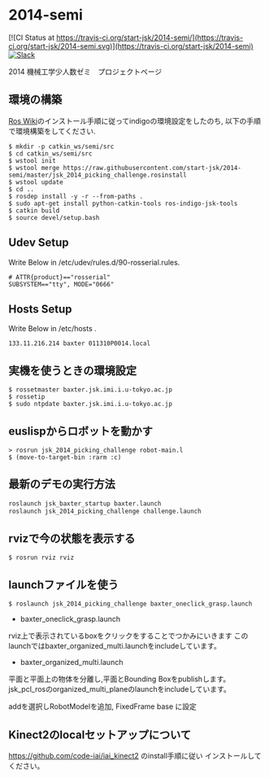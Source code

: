 2014-semi
=========

[![CI Status at https://travis-ci.org/start-jsk/2014-semi/](https://travis-ci.org/start-jsk/2014-semi.svg)](https://travis-ci.org/start-jsk/2014-semi)
[![Slack](https://img.shields.io/badge/slack-jsk--seminar--2014-blue.svg)](https://jsk-seminar-2014.slack.com)

2014 機械工学少人数ゼミ　プロジェクトページ

環境の構築
----------
[Ros Wiki](http://wiki.ros.org/indigo/Installation/Ubuntu)のインストール手順に従ってindigoの環境設定をしたのち,
以下の手順で環境構築をしてください.
```
$ mkdir -p catkin_ws/semi/src
$ cd catkin_ws/semi/src
$ wstool init
$ wstool merge https://raw.githubusercontent.com/start-jsk/2014-semi/master/jsk_2014_picking_challenge.rosinstall
$ wstool update
$ cd ..
$ rosdep install -y -r --from-paths .
$ sudo apt-get install python-catkin-tools ros-indigo-jsk-tools
$ catkin build
$ source devel/setup.bash
```

Udev Setup
----------

Write Below in /etc/udev/rules.d/90-rosserial.rules.
```
# ATTR{product}=="rosserial"
SUBSYSTEM=="tty", MODE="0666"
```

Hosts Setup
-----------
Write Below in /etc/hosts .
```
133.11.216.214 baxter 011310P0014.local
```


実機を使うときの環境設定
-----------------------
```
$ rossetmaster baxter.jsk.imi.i.u-tokyo.ac.jp
$ rossetip
$ sudo ntpdate baxter.jsk.imi.i.u-tokyo.ac.jp
```

euslispからロボットを動かす
--------------------------
```
> rosrun jsk_2014_picking_challenge robot-main.l
$ (move-to-target-bin :rarm :c)
```

最新のデモの実行方法
-----------------------

```sh
roslaunch jsk_baxter_startup baxter.launch
roslaunch jsk_2014_picking_challenge challenge.launch
```


rvizで今の状態を表示する
------------------------

```
$ rosrun rviz rviz
```

launchファイルを使う
-----------------------

```
$ roslaunch jsk_2014_picking_challenge baxter_oneclick_grasp.launch
```

* baxter_oneclick_grasp.launch

rviz上で表示されているboxをクリックをすることでつかみにいきます
このlaunchではbaxter_organized_multi.launchをincludeしています。

* baxter_organized_multi.launch

平面と平面上の物体を分離し,平面とBounding Boxをpublishします。
jsk_pcl_rosのorganized_multi_planeのlaunchをincludeしています。


addを選択しRobotModelを追加, FixedFrame base に設定

Kinect2のlocalセットアップについて
----------------------------------
https://github.com/code-iai/iai_kinect2 のinstall手順に従い
インストールしてください。
